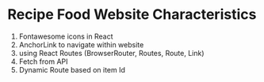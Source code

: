 # Recipe Food Website Characteristics 
1. Fontawesome icons in React
2. AnchorLink to navigate within website
3. using React Routes (BrowserRouter, Routes, Route, Link)
4. Fetch from API
5. Dynamic Route based on item Id 
